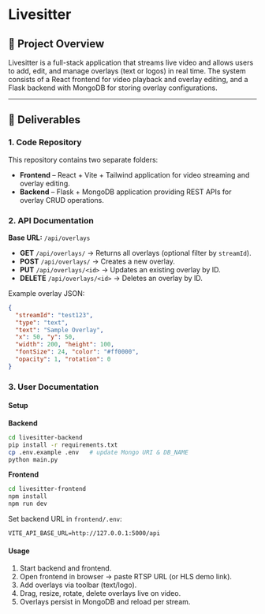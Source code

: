 # Livesitter

## 📌 Project Overview

Livesitter is a full-stack application that streams live video and allows users to add, edit, and manage overlays (text or logos) in real time. The system consists of a React frontend for video playback and overlay editing, and a Flask backend with MongoDB for storing overlay configurations.

---

## 📂 Deliverables

### 1. Code Repository

This repository contains two separate folders:

* **Frontend** – React + Vite + Tailwind application for video streaming and overlay editing.
* **Backend** – Flask + MongoDB application providing REST APIs for overlay CRUD operations.

### 2. API Documentation

**Base URL:** `/api/overlays`

* **GET** `/api/overlays/` → Returns all overlays (optional filter by `streamId`).
* **POST** `/api/overlays/` → Creates a new overlay.
* **PUT** `/api/overlays/<id>` → Updates an existing overlay by ID.
* **DELETE** `/api/overlays/<id>` → Deletes an overlay by ID.

Example overlay JSON:

```json
{
  "streamId": "test123",
  "type": "text",
  "text": "Sample Overlay",
  "x": 50, "y": 50,
  "width": 200, "height": 100,
  "fontSize": 24, "color": "#ff0000",
  "opacity": 1, "rotation": 0
}
```

### 3. User Documentation

#### Setup

**Backend**

```bash
cd livesitter-backend
pip install -r requirements.txt
cp .env.example .env   # update Mongo URI & DB_NAME
python main.py
```

**Frontend**

```bash
cd livesitter-frontend
npm install
npm run dev
```

Set backend URL in `frontend/.env`:

```
VITE_API_BASE_URL=http://127.0.0.1:5000/api
```

#### Usage

1. Start backend and frontend.
2. Open frontend in browser → paste RTSP URL (or HLS demo link).
3. Add overlays via toolbar (text/logo).
4. Drag, resize, rotate, delete overlays live on video.
5. Overlays persist in MongoDB and reload per stream.
